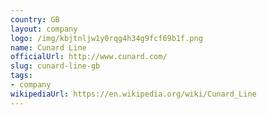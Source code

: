 ```yaml
---
country: GB
layout: company
logo: /img/kbjtnljw1y0rqg4h34g9fcf69b1f.png
name: Cunard Line
officialUrl: http://www.cunard.com/
slug: cunard-line-gb
tags:
- company
wikipediaUrl: https://en.wikipedia.org/wiki/Cunard_Line
---
```

